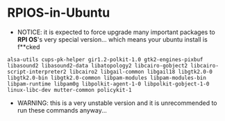 # RPIOS-in-Ubuntu

- NOTICE: it is expected to force upgrade many important packages to **RPI OS**'s very special version... which means your ubuntu install is f**cked
```
alsa-utils cups-pk-helper gir1.2-polkit-1.0 gtk2-engines-pixbuf libasound2 libasound2-data libatopology2 libcairo-gobject2 libcairo-script-interpreter2 libcairo2 libgail-common libgail18 libgtk2.0-0 libgtk2.0-bin libgtk2.0-common libpam-modules libpam-modules-bin libpam-runtime libpam0g libpolkit-agent-1-0 libpolkit-gobject-1-0 linux-libc-dev mutter-common policykit-1
```

- WARNING: this is a very unstable version and it is unrecommended to run these commands anyway...
